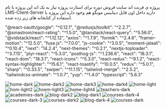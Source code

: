 پروژه ی فرنت اند سایت فروش دوره برای استارت پروژه نیاز به بک اند این پروژه با نام LMS-Client-Server دارید داخل اون فایل دیتابیس مونگو هم وجود داره 
این پروژه با استفاده از کتابخانه های زیر زده شده.

	
		
"@react-oauth/google": "^0.12.1",
"@reduxjs/toolkit": "^2.2.7",
"@smastrom/react-rating": "^1.5.0",
"@tanstack/react-query": "^5.56.0",
"@vidstack/react": "^1.12.12",
"axios": "^1.7.9",
"formik": "^2.4.6",
"framer-motion": "^12.5.0",
"fuse.js": "^7.0.0",
"js-cookie": "^3.0.5",
"moment-jalaali": "^0.10.4",
"next": "14.2.4",
"next-themes": "^0.2.1",
"nextjs-toploader": "^3.7.15",
"plyr-react": "^5.3.0",
"posthog-js": "^1.236.6",
"react": "18.3.1",
"react-dom": "18.3.1",
"react-icons": "^5.3.0",
"react-redux": "^9.1.2",
"react-syntax-highlighter": "^15.6.1",
"react-toastify": "^10.0.5",
"redux": "^5.0.1",
"sharp": "^0.33.5",
"swiper": "^11.1.15",
"tailwind-merge": "^2.5.2",
"tailwindcss-animate": "^1.0.7",
"yup": "^1.4.0"
"typescript": "5.6.3"
  
  

![home-dark](https://github.com/user-attachments/assets/a895263b-e104-4b06-ab6c-811337d9d317)
![home-dark2](https://github.com/user-attachments/assets/57601757-0800-4174-acea-013545143a57)
![home-dark3](https://github.com/user-attachments/assets/76459877-63b8-42b7-b602-be3c6faaee00)
![home-dark4](https://github.com/user-attachments/assets/c6bc97c9-2df8-45a9-9362-09fdd87d67bb)
![home-light](https://github.com/user-attachments/assets/6d37f0e6-fccd-4ae6-8ad9-3a04ca652c5c)
![hom-light2](https://github.com/user-attachments/assets/c11ea7f7-b11e-4836-952a-837039e9e97d)
![hoem-light3](https://github.com/user-attachments/assets/8835aae8-9716-4e3c-8871-9c2fc656513c)
![home-light4](https://github.com/user-attachments/assets/b447e128-3174-4cea-b3a3-badb1da80e03)
![teachers-dark](https://github.com/user-attachments/assets/8abf0b03-d3d5-4e1d-8bc8-8b2c94ff4305)
![academies-dark](https://github.com/user-attachments/assets/9330d3af-fac2-40eb-9e01-f909d479107c)
![blog-dark2](https://github.com/user-attachments/assets/018349f2-a1db-4c2d-b649-617fbd29f965)
![blog-dark1](https://github.com/user-attachments/assets/b4729b05-d595-470f-b96d-81f826dcd062)
![courses-dark-4](https://github.com/user-attachments/assets/f15fdc6f-3862-47a2-8fad-c65be9abb016)
![courses-dark-3](https://github.com/user-attachments/assets/40684a3e-5e31-43da-b70a-170f8b03499d)
![courses-dark2](https://github.com/user-attachments/assets/4f6189ee-4e83-42fc-aae0-c83a8b46de11)
![blog-dark-4](https://github.com/user-attachments/assets/7c933701-55d1-45ca-abb2-2004c25968b6)
![courses-dark](https://github.com/user-attachments/assets/405fd117-6e75-45f9-9324-c3697af422c5)



